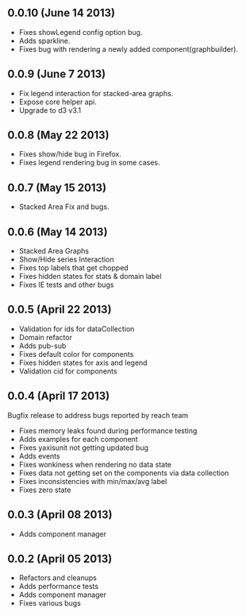 ## 0.0.10 (June 14 2013)

- Fixes showLegend config option bug.
- Adds sparkline.
- Fixes bug with rendering a newly added component(graphbuilder).

## 0.0.9 (June 7 2013)

- Fix legend interaction for stacked-area graphs.
- Expose core helper api.
- Upgrade to d3 v3.1

## 0.0.8 (May 22 2013)

- Fixes show/hide bug in Firefox.
- Fixes legend rendering bug in some cases.

## 0.0.7 (May 15 2013)

- Stacked Area Fix and bugs.

## 0.0.6 (May 14 2013)

- Stacked Area Graphs
- Show/Hide series Interaction
- Fixes top labels that get chopped
- Fixes hidden states for stats & domain label
- Fixes IE tests and other bugs

## 0.0.5 (April 22 2013)

- Validation for ids for dataCollection
- Domain refactor
- Adds pub-sub
- Fixes default color for components
- Fixes hidden states for axis and legend
- Validation cid for components

## 0.0.4 (April 17 2013)

Bugfix release to address bugs reported by reach team

- Fixes memory leaks found during performance testing
- Adds examples for each component
- Fixes yaxisunit not getting updated bug
- Adds events
- Fixes wonkiness when rendering no data state
- Fixes data not getting set on the components via data collection
- Fixes inconsistencies with min/max/avg label
- Fixes zero state

## 0.0.3 (April 08 2013)

- Adds component manager

## 0.0.2 (April 05 2013)

- Refactors and cleanups
- Adds performance tests
- Adds component manager
- Fixes various bugs
